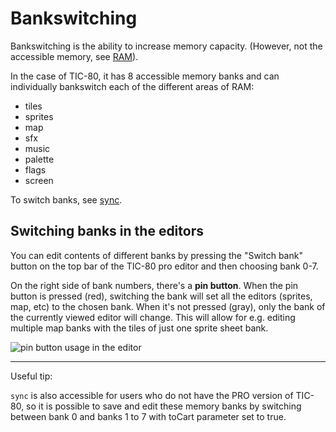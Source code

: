 # Bankswitching

Bankswitching is the ability to increase memory capacity. (However, not the accessible memory, see [RAM](ram)).

In the case of TIC-80, it has 8 accessible memory banks and can individually bankswitch each of the different areas of RAM:

- tiles
- sprites
- map
- sfx
- music
- palette
- flags
- screen

To switch banks, see [sync](sync).

## Switching banks in the editors

You can edit contents of different banks by pressing the "Switch bank" button on the top bar of the TIC-80 pro editor and then choosing bank 0-7.

On the right side of bank numbers, there's a **pin button**. When the pin button is pressed (red), switching the bank will set all the editors (sprites, map, etc) to the chosen bank. When it's not pressed (gray), only the bank of the currently viewed editor will change. This will allow for e.g. editing multiple map banks with the tiles of just one sprite sheet bank.

![pin button usage in the editor](https://user-images.githubusercontent.com/1101448/34250447-ebe1b32a-e64d-11e7-8e66-436e84ae433f.gif)



---

Useful tip:

`sync` is also accessible for users who do not have the PRO version of TIC-80, so it is possible to save and edit these memory banks by switching between bank 0 and banks 1 to 7 with toCart parameter set to true.